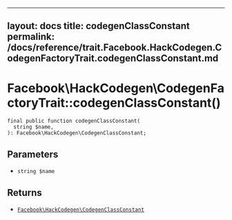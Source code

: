 
***

layout: docs
title: codegenClassConstant
permalink: /docs/reference/trait.Facebook.HackCodegen.CodegenFactoryTrait.codegenClassConstant.md
---







# Facebook\\HackCodegen\\CodegenFactoryTrait::codegenClassConstant()




``` Hack
final public function codegenClassConstant(
  string $name,
): Facebook\HackCodegen\CodegenClassConstant;
```




## Parameters




- ` string $name `




## Returns




+ [` Facebook\HackCodegen\CodegenClassConstant `](<class.Facebook.HackCodegen.CodegenClassConstant.md>)